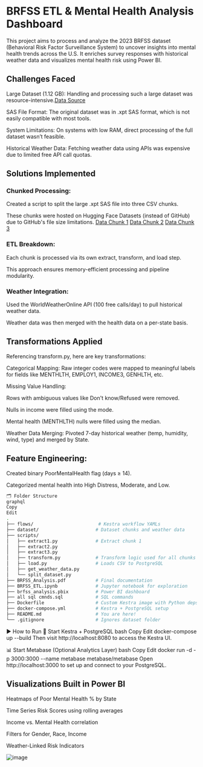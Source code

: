 # BRFSS ETL & Mental Health Analysis Dashboard
This project aims to process and analyze the 2023 BRFSS dataset (Behavioral Risk Factor Surveillance System) to uncover insights into mental health trends across the U.S. It enriches survey responses with historical weather data and visualizes mental health risk using Power BI.

## Challenges Faced
Large Dataset (1.12 GB): Handling and processing such a large dataset was resource-intensive.[Data Source ](https://www.cdc.gov/brfss/annual_data/annual_2023.html)

SAS File Format: The original dataset was in .xpt SAS format, which is not easily compatible with most tools.

System Limitations: On systems with low RAM, direct processing of the full dataset wasn’t feasible.

Historical Weather Data: Fetching weather data using APIs was expensive due to limited free API call quotas.

## Solutions Implemented
### Chunked Processing:

Created a script to split the large .xpt SAS file into three CSV chunks.

These chunks were hosted on Hugging Face Datasets (instead of GitHub) due to GitHub's file size limitations.
[Data Chunk 1]([http://www.example.com](https://huggingface.co/datasets/PallaviNarra/LLCP2023/resolve/main/part_01.csv))
[Data Chunk 2]([http://www.example.com](https://huggingface.co/datasets/PallaviNarra/LLCP2023/resolve/main/part_02.csv))
[Data Chunk 3]([http://www.example.com](https://huggingface.co/datasets/PallaviNarra/LLCP2023/resolve/main/part_03.csv))
### ETL Breakdown:

Each chunk is processed via its own extract, transform, and load step.

This approach ensures memory-efficient processing and pipeline modularity.

### Weather Integration:

Used the WorldWeatherOnline API (100 free calls/day) to pull historical weather data.

Weather data was then merged with the health data on a per-state basis.

## Transformations Applied
Referencing transform.py, here are key transformations:

Categorical Mapping: Raw integer codes were mapped to meaningful labels for fields like MENTHLTH, EMPLOY1, INCOME3, GENHLTH, etc.

Missing Value Handling:

Rows with ambiguous values like Don't know/Refused were removed.

Nulls in income were filled using the mode.

Mental health (MENTHLTH) nulls were filled using the median.

Weather Data Merging: Pivoted 7-day historical weather (temp, humidity, wind, type) and merged by State.

## Feature Engineering:

Created binary PoorMentalHealth flag (days ≥ 14).

Categorized mental health into High Distress, Moderate, and Low.
```bash
🗂️ Folder Structure
graphql
Copy
Edit
.
├── flows/                        # Kestra workflow YAMLs
├── dataset/                     # Dataset chunks and weather data
├── scripts/
│   ├── extract1.py              # Extract chunk 1
│   ├── extract2.py
│   ├── extract3.py
│   ├── transform.py             # Transform logic used for all chunks
│   ├── load.py                  # Loads CSV to PostgreSQL
│   ├── get_weather_data.py
│   └── split_dataset.py
├── BRFSS_Analysis.pdf           # Final documentation
├── BRFSS_ETL.ipynb              # Jupyter notebook for exploration
├── brfss_analysis.pbix          # Power BI dashboard
├── all sql cmnds.sql            # SQL commands
├── Dockerfile                   # Custom Kestra image with Python deps
├── docker-compose.yml           # Kestra + PostgreSQL setup
├── README.md                    # You are here!
└── .gitignore                   # Ignores dataset folder
```
▶️ How to Run
🔄 Start Kestra + PostgreSQL
bash
Copy
Edit
docker-compose up --build
Then visit http://localhost:8080 to access the Kestra UI.

📊 Start Metabase (Optional Analytics Layer)
bash
Copy
Edit
docker run -d -p 3000:3000 --name metabase metabase/metabase
Open http://localhost:3000 to set up and connect to your PostgreSQL.

## Visualizations Built in Power BI
Heatmaps of Poor Mental Health % by State

Time Series Risk Scores using rolling averages

Income vs. Mental Health correlation

Filters for Gender, Race, Income

Weather-Linked Risk Indicators

![image](https://github.com/user-attachments/assets/e0930cb9-fa84-49dc-9a02-606aff0e69a3)


